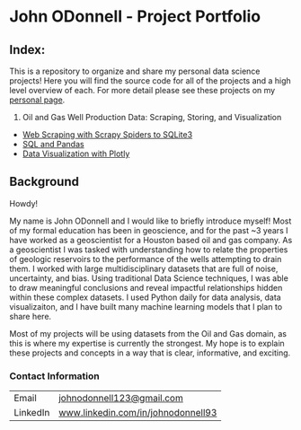 # John ODonnell - Project Portfolio

## Index:

This is a repository to organize and share my personal data science projects! Here you will find the source code for all of the projects and a high level overview of each.
For more detail please see these projects on my [personal page](https://johnodonnell123.github.io).

1. Oil and Gas Well Production Data: Scraping, Storing, and Visualization
  - [Web Scraping with Scrapy Spiders to SQLite3](https://github.com/johnodonnell123/Personal_Projects/tree/master/Scraping%20Oil%20Production%20with%20Scrapy)
  - [SQL and Pandas](https://github.com/johnodonnell123/Personal_Projects/tree/master/Scraping%20Oil%20Production%20with%20Scrapy)
  - [Data Visualization with Plotly](https://github.com/johnodonnell123/Personal_Projects/tree/master/Scraping%20Oil%20Production%20with%20Scrapy)

## Background

Howdy! 

My name is John ODonnell and I would like to briefly introduce myself! Most of my formal education has been in geoscience, and for the past ~3 years I have worked as a geoscientist for a Houston based oil and gas company. As a geoscientist I was tasked with understanding how to relate the properties of geologic reservoirs to the performance of the wells attempting to drain them. I worked with large multidisciplinary datasets that are full of noise, uncertainty, and bias. Using traditional Data Science techniques, I was able to draw meaningful conclusions and reveal impactful relationships hidden within these complex datasets. I used Python daily for data analysis, data visualizaiton, and I have built many machine learning models that I plan to share here. 

Most of my projects will be using datasets from the Oil and Gas domain, as this is where my expertise is currently the strongest. My hope is to explain these projects and concepts in a way that is clear, informative, and exciting. 

### Contact Information

|||
| --- | --- |
|  Email | johnodonnell123@gmail.com |
| LinkedIn | www.linkedin.com/in/johnodonnell93 |
